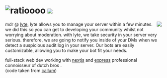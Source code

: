 <h1 align="left">
 <img src="https://raw.githubusercontent.com/aljndaro/aljndaro/main/urmom.svg" alt="ratioooo" />
 <img src="https://skillicons.dev/icons?i=angular,mongodb,nextjs,firebase,ts,python,js,nodejs,stackoverflow,nestjs,express,csharp" />
 
</h1>
<img align="right" style="padding-bottom:12px;" src="https://lanyard-profile-readme.vercel.app/api/996916060806709379"></img>

mdr @ [lyte](https://github.com/lyteus), lyte allows you to manage your server within a few minutes. we did this so you can get to developing your community whilst not worrying about moderation. with lyte, we take security in your server very serious. therefore, we are going to notify you inside of your DMs when we detect a suspicious audit log in your server. Our bots are easily customizable, allowing you to make your bot fit your needs.
 <br>

full-stack web dev working with [nextjs](https://nextjs.org) and [express](https://express.com) professional connoisseur of dutch bros .
<br>
(code taken from [callum](https://github.com/callumisdumb))
